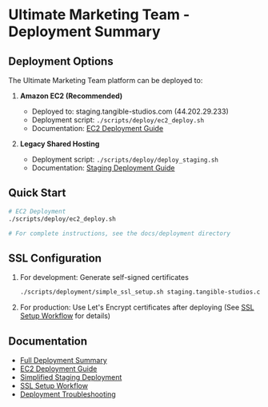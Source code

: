 # Ultimate Marketing Team - Deployment Summary

## Deployment Options

The Ultimate Marketing Team platform can be deployed to:

1. **Amazon EC2 (Recommended)**
   - Deployed to: staging.tangible-studios.com (44.202.29.233)
   - Deployment script: `./scripts/deploy/ec2_deploy.sh`
   - Documentation: [EC2 Deployment Guide](docs/deployment/EC2_DEPLOYMENT_GUIDE.md)

2. **Legacy Shared Hosting**
   - Deployment script: `./scripts/deploy/deploy_staging.sh`
   - Documentation: [Staging Deployment Guide](docs/deployment/STAGING_DEPLOY_INSTRUCTIONS.md)

## Quick Start

```bash
# EC2 Deployment
./scripts/deploy/ec2_deploy.sh

# For complete instructions, see the docs/deployment directory
```

## SSL Configuration

1. For development: Generate self-signed certificates
   ```bash
   ./scripts/deployment/simple_ssl_setup.sh staging.tangible-studios.com
   ```

2. For production: Use Let's Encrypt certificates after deploying
   (See [SSL Setup Workflow](scripts/deployment/ssl_workflow.md) for details)

## Documentation

- [Full Deployment Summary](docs/deployment/DEPLOYMENT_SUMMARY.md)
- [EC2 Deployment Guide](docs/deployment/EC2_DEPLOYMENT_GUIDE.md)
- [Simplified Staging Deployment](docs/deployment/SIMPLIFIED_STAGING_DEPLOY.md)
- [SSL Setup Workflow](scripts/deployment/ssl_workflow.md)
- [Deployment Troubleshooting](docs/deployment/STAGING_DEPLOYMENT_TROUBLESHOOTING.md)